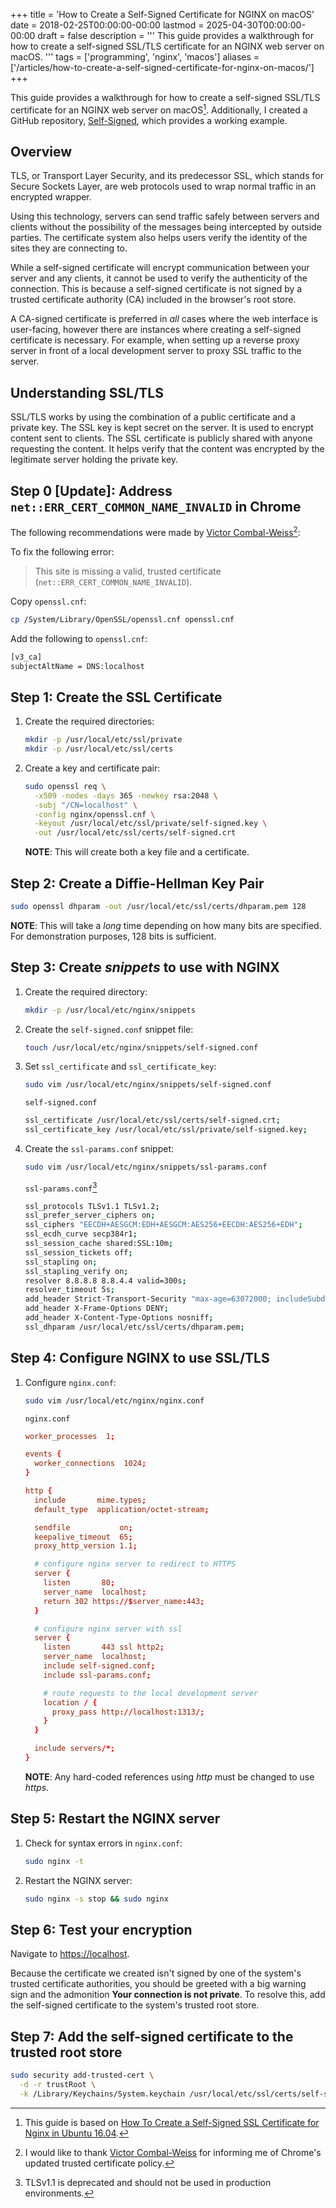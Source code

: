 +++
title = 'How to Create a Self-Signed Certificate for NGINX on macOS'
date = 2018-02-25T00:00:00-00:00
lastmod = 2025-04-30T00:00:00-00:00
draft = false
description = '''
This guide provides a walkthrough for how to create a self-signed SSL/TLS
certificate for an NGINX web server on macOS.
'''
tags = ['programming', 'nginx', 'macos']
aliases = ['/articles/how-to-create-a-self-signed-certificate-for-nginx-on-macos/']
+++

This guide provides a walkthrough for how to create a self-signed SSL/TLS
certificate for an NGINX web server on macOS[^1]. Additionally, I created
a GitHub repository,
[Self-Signed](https://github.com/nickolashkraus/self-signed), which provides
a working example.

## Overview

TLS, or Transport Layer Security, and its predecessor SSL, which stands for
Secure Sockets Layer, are web protocols used to wrap normal traffic in an
encrypted wrapper.

Using this technology, servers can send traffic safely between servers and
clients without the possibility of the messages being intercepted by outside
parties. The certificate system also helps users verify the identity of the
sites they are connecting to.

While a self-signed certificate will encrypt communication between your server
and any clients, it cannot be used to verify the authenticity of the
connection. This is because a self-signed certificate is not signed by
a trusted certificate authority (CA) included in the browser's root store.

A CA-signed certificate is preferred in *all* cases where the web interface is
user-facing, however there are instances where creating a self-signed
certificate is necessary. For example, when setting up a reverse proxy server
in front of a local development server to proxy SSL traffic to the server.

## Understanding SSL/TLS

SSL/TLS works by using the combination of a public certificate and a private
key. The SSL key is kept secret on the server. It is used to encrypt content
sent to clients. The SSL certificate is publicly shared with anyone requesting
the content. It helps verify that the content was encrypted by the legitimate
server holding the private key.

## Step 0 [Update]: Address `net::ERR_CERT_COMMON_NAME_INVALID` in Chrome

The following recommendations were made by [Victor
Combal-Weiss](https://www.linkedin.com/in/victorcombalweiss/)[^2]:

To fix the following error:
>This site is missing a valid, trusted certificate
>(`net::ERR_CERT_COMMON_NAME_INVALID`).

Copy `openssl.cnf`:

```bash
cp /System/Library/OpenSSL/openssl.cnf openssl.cnf
```

Add the following to `openssl.cnf`:

```bash
[v3_ca]
subjectAltName = DNS:localhost
```

## Step 1: Create the SSL Certificate

1. Create the required directories:

    ```bash
    mkdir -p /usr/local/etc/ssl/private
    mkdir -p /usr/local/etc/ssl/certs
    ```

2. Create a key and certificate pair:

    ```bash
    sudo openssl req \
      -x509 -nodes -days 365 -newkey rsa:2048 \
      -subj "/CN=localhost" \
      -config nginx/openssl.cnf \
      -keyout /usr/local/etc/ssl/private/self-signed.key \
      -out /usr/local/etc/ssl/certs/self-signed.crt
    ```

    **NOTE**: This will create both a key file and a certificate.

## Step 2: Create a Diffie-Hellman Key Pair

```bash
sudo openssl dhparam -out /usr/local/etc/ssl/certs/dhparam.pem 128
```

**NOTE**: This will take a *long* time depending on how many bits are
specified. For demonstration purposes, 128 bits is sufficient.

## Step 3: Create *snippets* to use with NGINX

1. Create the required directory:

    ```bash
    mkdir -p /usr/local/etc/nginx/snippets
    ```

2. Create the `self-signed.conf` snippet file:

    ```bash
    touch /usr/local/etc/nginx/snippets/self-signed.conf
    ```

3. Set `ssl_certificate` and `ssl_certificate_key`:

    ```bash
    sudo vim /usr/local/etc/nginx/snippets/self-signed.conf
    ```

    `self-signed.conf`

    ```bash
    ssl_certificate /usr/local/etc/ssl/certs/self-signed.crt;
    ssl_certificate_key /usr/local/etc/ssl/private/self-signed.key;
    ```

4. Create the `ssl-params.conf` snippet:

    ```bash
    sudo vim /usr/local/etc/nginx/snippets/ssl-params.conf
    ```

    `ssl-params.conf`[^3]

    ```bash
    ssl_protocols TLSv1.1 TLSv1.2;
    ssl_prefer_server_ciphers on;
    ssl_ciphers "EECDH+AESGCM:EDH+AESGCM:AES256+EECDH:AES256+EDH";
    ssl_ecdh_curve secp384r1;
    ssl_session_cache shared:SSL:10m;
    ssl_session_tickets off;
    ssl_stapling on;
    ssl_stapling_verify on;
    resolver 8.8.8.8 8.8.4.4 valid=300s;
    resolver_timeout 5s;
    add_header Strict-Transport-Security "max-age=63072000; includeSubdomains";
    add_header X-Frame-Options DENY;
    add_header X-Content-Type-Options nosniff;
    ssl_dhparam /usr/local/etc/ssl/certs/dhparam.pem;
    ```

## Step 4: Configure NGINX to use SSL/TLS

1. Configure `nginx.conf`:

    ```bash
    sudo vim /usr/local/etc/nginx/nginx.conf
    ```

    `nginx.conf`

    ```conf
    worker_processes  1;
    
    events {
      worker_connections  1024;
    }
    
    http {
      include       mime.types;
      default_type  application/octet-stream;
    
      sendfile           on;
      keepalive_timeout  65;
      proxy_http_version 1.1;
    
      # configure nginx server to redirect to HTTPS
      server {
        listen       80;
        server_name  localhost;
        return 302 https://$server_name:443;
      }
    
      # configure nginx server with ssl
      server {
        listen       443 ssl http2;
        server_name  localhost;
        include self-signed.conf;
        include ssl-params.conf;
    
        # route requests to the local development server
        location / {
          proxy_pass http://localhost:1313/;
        }
      }
    
      include servers/*;
    }
    ```

    **NOTE**: Any hard-coded references using *http* must be changed to use
    *https*.

## Step 5: Restart the NGINX server

1. Check for syntax errors in `nginx.conf`:

    ```bash
    sudo nginx -t
    ```

2. Restart the NGINX server:

    ```bash
    sudo nginx -s stop && sudo nginx
    ```

## Step 6: Test your encryption

Navigate to [https://localhost](https://localhost).

Because the certificate we created isn't signed by one of the system's trusted
certificate authorities, you should be greeted with a big warning sign and the
admonition **Your connection is not private**. To resolve this, add the
self-signed certificate to the system's trusted root store.

## Step 7: Add the self-signed certificate to the trusted root store

```bash
sudo security add-trusted-cert \
  -d -r trustRoot \
  -k /Library/Keychains/System.keychain /usr/local/etc/ssl/certs/self-signed.crt
```

[^1]: This guide is based on [How To Create a Self-Signed SSL Certificate for
Nginx in Ubuntu 16.04][How To Create a Self-Signed SSL Certificate for
Nginx in Ubuntu 16.04].
[^2]: I would like to thank [Victor
Combal-Weiss](https://www.linkedin.com/in/victorcombalweiss/) for informing
me of Chrome's updated trusted certificate policy.
[^3]: TLSv1.1 is deprecated and should not be used in production environments.

[How To Create a Self-Signed SSL Certificate for Nginx in Ubuntu 16.04]: https://www.digitalocean.com/community/tutorials/how-to-create-a-self-signed-ssl-certificate-for-nginx-in-ubuntu-16-04
